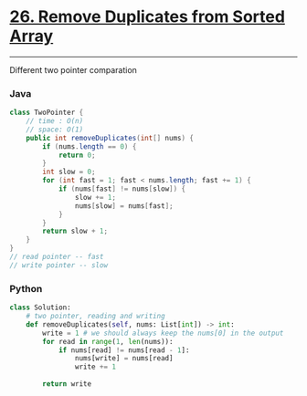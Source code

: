 # [26. Remove Duplicates from Sorted Array](https://leetcode.com/problems/remove-duplicates-from-sorted-array/)

---



Different two pointer comparation



### Java

```java
class TwoPointer {
    // time : O(n)
    // space: O(1)
    public int removeDuplicates(int[] nums) {
        if (nums.length == 0) {
            return 0;
        }
        int slow = 0;
        for (int fast = 1; fast < nums.length; fast += 1) {
            if (nums[fast] != nums[slow]) {
                slow += 1;
                nums[slow] = nums[fast];
            }
        }
        return slow + 1;
    }
}
// read pointer -- fast
// write pointer -- slow
```



### Python

```py
class Solution:
    # two pointer, reading and writing
    def removeDuplicates(self, nums: List[int]) -> int:
        write = 1 # we should always keep the nums[0] in the output
        for read in range(1, len(nums)):
            if nums[read] != nums[read - 1]:
                nums[write] = nums[read]
                write += 1
        
        return write
                
```

